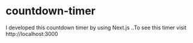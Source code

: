 # countdown-timer
I developed this countdown timer by using Next.js ..To see this timer visit  http://localhost:3000
